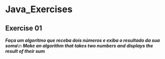 # Java_Exercises
## Exercise 01
***Faça um algoritmo que receba dois números e exiba o resultado da sua soma***\n
***Make an algorithm that takes two numbers and displays the result of their sum***

